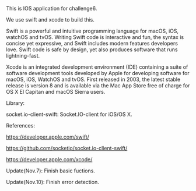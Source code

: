 This is IOS application for challenge6.

We use swift and xcode to build this.

Swift is a powerful and intuitive programming language for macOS, iOS, watchOS and tvOS. Writing Swift code is interactive and fun, the syntax is concise yet expressive, and Swift includes modern features developers love. Swift code is safe by design, yet also produces software that runs lightning-fast.

Xcode is an integrated development environment (IDE) containing a suite of software development tools developed by Apple for developing software for macOS, iOS, WatchOS and tvOS. First released in 2003, the latest stable release is version 8 and is available via the Mac App Store free of charge for OS X El Capitan and macOS Sierra users.

Library:

socket.io-client-swift: Socket.IO-client for iOS/OS X.

References:

https://developer.apple.com/swift/

https://github.com/socketio/socket.io-client-swift/

https://developer.apple.com/xcode/




Update(Nov.7):
Finish basic fuctions.

Update(Nov.10):
Finish error detection.
